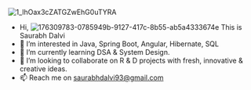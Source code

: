 ![1_lhOax3cZATGZwEhG0uTYRA](https://github.com/saurabhdalvi93/saurabhdalvi93/assets/126389839/9eeff3b4-b32d-4f47-abe6-14138583a540)

- Hi, ![176309783-0785949b-9127-417c-8b55-ab5a4333674e](https://github.com/saurabhdalvi93/saurabhdalvi93/assets/126389839/d0c7b0f6-874b-4df4-aab2-e6b9e786f8c5) This is Saurabh Dalvi
- 👀 I’m interested in Java, Spring Boot, Angular, Hibernate, SQL
- 🌱 I’m currently learning DSA & System Design.
- 💞️ I’m looking to collaborate on R & D projects with fresh, innovative & creative ideas.
- 📫 Reach me on saurabhdalvi93@gmail.com

<!---
saurabhdalvi93/saurabhdalvi93 is a ✨ special ✨ repository because its `README.md` (this file) appears on your GitHub profile.
You can click the Preview link to take a look at your changes.
--->
